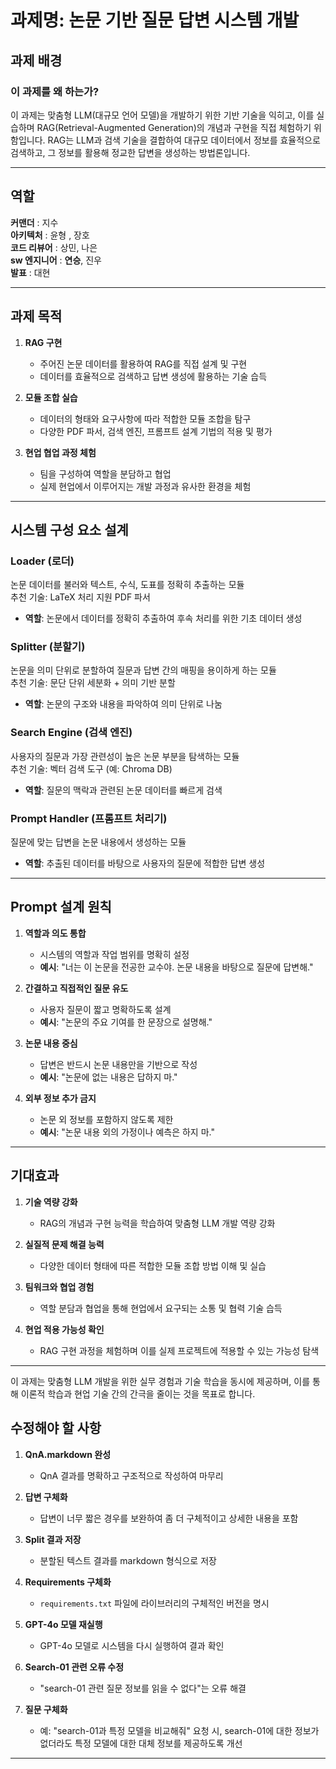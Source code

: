 # 과제명: 논문 기반 질문 답변 시스템 개발

## 과제 배경

### 이 과제를 왜 하는가?
이 과제는 맞춤형 LLM(대규모 언어 모델)을 개발하기 위한 기반 기술을 익히고, 이를 실습하며 RAG(Retrieval-Augmented Generation)의 개념과 구현을 직접 체험하기 위함입니다. RAG는 LLM과 검색 기술을 결합하여 대규모 데이터에서 정보를 효율적으로 검색하고, 그 정보를 활용해 정교한 답변을 생성하는 방법론입니다.

---

## 역할  
**커맨더** : 지수  
**아키텍처** : 윤형 , 장호  
**코드 리뷰어** : 상민, 나은  
**sw 엔지니어** : **연승**, 진우  
**발표** : 대현  

---

## 과제 목적

1. **RAG 구현**  
   - 주어진 논문 데이터를 활용하여 RAG를 직접 설계 및 구현
   - 데이터를 효율적으로 검색하고 답변 생성에 활용하는 기술 습득  

2. **모듈 조합 실습**  
   - 데이터의 형태와 요구사항에 따라 적합한 모듈 조합을 탐구
   - 다양한 PDF 파서, 검색 엔진, 프롬프트 설계 기법의 적용 및 평가  

3. **현업 협업 과정 체험**  
   - 팀을 구성하여 역할을 분담하고 협업
   - 실제 현업에서 이루어지는 개발 과정과 유사한 환경을 체험  

---

## 시스템 구성 요소 설계

### Loader (로더)
논문 데이터를 불러와 텍스트, 수식, 도표를 정확히 추출하는 모듈  
추천 기술: LaTeX 처리 지원 PDF 파서  
- **역할**: 논문에서 데이터를 정확히 추출하여 후속 처리를 위한 기초 데이터 생성  

### Splitter (분할기)
논문을 의미 단위로 분할하여 질문과 답변 간의 매핑을 용이하게 하는 모듈  
추천 기술: 문단 단위 세분화 + 의미 기반 분할  
- **역할**: 논문의 구조와 내용을 파악하여 의미 단위로 나눔  

### Search Engine (검색 엔진)
사용자의 질문과 가장 관련성이 높은 논문 부분을 탐색하는 모듈  
추천 기술: 벡터 검색 도구 (예: Chroma DB)  
- **역할**: 질문의 맥락과 관련된 논문 데이터를 빠르게 검색  

### Prompt Handler (프롬프트 처리기)
질문에 맞는 답변을 논문 내용에서 생성하는 모듈  
- **역할**: 추출된 데이터를 바탕으로 사용자의 질문에 적합한 답변 생성  

---

## Prompt 설계 원칙

1. **역할과 의도 통합**  
   - 시스템의 역할과 작업 범위를 명확히 설정  
   - **예시**: "너는 이 논문을 전공한 교수야. 논문 내용을 바탕으로 질문에 답변해."

2. **간결하고 직접적인 질문 유도**  
   - 사용자 질문이 짧고 명확하도록 설계  
   - **예시**: "논문의 주요 기여를 한 문장으로 설명해."

3. **논문 내용 중심**  
   - 답변은 반드시 논문 내용만을 기반으로 작성  
   - **예시**: "논문에 없는 내용은 답하지 마."

4. **외부 정보 추가 금지**  
   - 논문 외 정보를 포함하지 않도록 제한  
   - **예시**: "논문 내용 외의 가정이나 예측은 하지 마."

---

## 기대효과

1. **기술 역량 강화**  
   - RAG의 개념과 구현 능력을 학습하여 맞춤형 LLM 개발 역량 강화  

2. **실질적 문제 해결 능력**  
   - 다양한 데이터 형태에 따른 적합한 모듈 조합 방법 이해 및 실습  

3. **팀워크와 협업 경험**  
   - 역할 분담과 협업을 통해 현업에서 요구되는 소통 및 협력 기술 습득  

4. **현업 적용 가능성 확인**  
   - RAG 구현 과정을 체험하며 이를 실제 프로젝트에 적용할 수 있는 가능성 탐색  

---

이 과제는 맞춤형 LLM 개발을 위한 실무 경험과 기술 학습을 동시에 제공하며, 이를 통해 이론적 학습과 현업 기술 간의 간극을 줄이는 것을 목표로 합니다.

## 수정해야 할 사항

1. **QnA.markdown 완성**  
   - QnA 결과를 명확하고 구조적으로 작성하여 마무리  

2. **답변 구체화**  
   - 답변이 너무 짧은 경우를 보완하여 좀 더 구체적이고 상세한 내용을 포함  

3. **Split 결과 저장**  
   - 분할된 텍스트 결과를 markdown 형식으로 저장  

4. **Requirements 구체화**  
   - `requirements.txt` 파일에 라이브러리의 구체적인 버전을 명시  

5. **GPT-4o 모델 재실행**  
   - GPT-4o 모델로 시스템을 다시 실행하여 결과 확인  

6. **Search-01 관련 오류 수정**  
   - "search-01 관련 질문 정보를 읽을 수 없다"는 오류 해결  

7. **질문 구체화**  
   - 예: "search-01과 특정 모델을 비교해줘" 요청 시, search-01에 대한 정보가 없더라도 특정 모델에 대한 대체 정보를 제공하도록 개선  

---